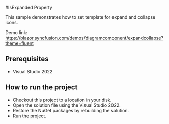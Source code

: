 #IsExpanded Property

This sample demonstrates how to set template for expand and collapse icons.

Demo link:
https://blazor.syncfusion.com/demos/diagramcomponent/expandcollapse?theme=fluent

## Prerequisites

* Visual Studio 2022

## How to run the project

* Checkout this project to a location in your disk.
* Open the solution file using the Visual Studio 2022.
* Restore the NuGet packages by rebuilding the solution.
* Run the project.
